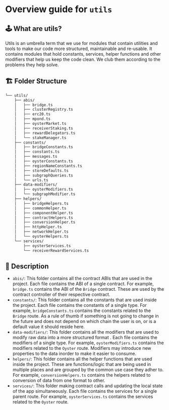 # Overview guide for `utils`

## 🕹️ What are utils?

Utils is an umbrella term that we use for modules that contain utilities and tools to make our code more structured, maintainable and re-usable. It contains modules that hold constants, services, helper functions and other modifiers that help us keep the code clean. We club them according to the problems they help solve.

## 🏗️ Folder Structure

```bash
└── utils/
    ├── abis/
    │   ├── bridge.ts
    │   ├── clusterRegistry.ts
    │   ├── erc20.ts
    │   ├── mpond.ts
    │   ├── oysterMarket.ts
    │   ├── receiverStaking.ts
    │   ├── rewardDelegators.ts
    │   └── stakeManager.ts
    ├── constants/
    │   ├── bridgeConstants.ts
    │   ├── constants.ts
    │   ├── messages.ts
    │   ├── oysterConstants.ts
    │   ├── regionNameConstants.ts
    │   ├── storeDefaults.ts
    │   ├── subgraphQueries.ts
    │   └── urls.ts
    ├── data-modifiers/
    │   ├── oysterModifiers.ts
    │   └── subgraphModifier.ts
    ├── helpers/
    │   ├── bridgeHelpers.ts
    │   ├── commonHelper.ts
    │   ├── componentHelper.ts
    │   ├── contractHelpers.ts
    │   ├── conversionHelper.ts
    │   ├── httpHelper.ts
    │   ├── networkHelper.ts
    │   └── oysterHelpers.ts
    └── services/
        ├── oysterServices.ts
        └── receiverRewardServices.ts
```

## 📖 Description

- `abis/`: This folder contains all the contract ABIs that are used in the project.
  Each file contains the ABI of a single contract. For example, `bridge.ts` contains the ABI of the `Bridge` contract. These are used by the contract controller of their respective contract.
- `constants/`: This folder contains all the constants that are used inside the project. Each file contains the constants of a single type. For example, `bridgeConstants.ts` contains the constants related to the `Bridge` route. As a rule of thumb if something is not going to change in the future and does not depend on which chain the user is on, or is a default value it should reside here.
- `data-modifiers/`: This folder contains all the modifiers that are used to modify raw data into a more structured format . Each file contains the modifiers of a single type. For example, `oysterModifiers.ts` contains the modifiers related to the `Oyster` route. Modifiers may introduce new properties to the data inorder to make it easier to consume.
- `helpers/`: This folder contains all the helper functions that are used inside the project. These are functions/logic that are being used in multiple places and are grouped by the common use case they adher to. For example, `conversionHelpers.ts` contains the helpers related to conversion of data from one format to other.
- `services/`: This folder making contract calls and updating the local state of the app simultaneously. Each file contains the services for a single parent route. For example, `oysterServices.ts` contains the services related to the `Oyster` route.
